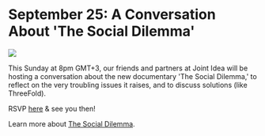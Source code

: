# September 25: A Conversation About 'The Social Dilemma'

![](threefold__socialdilemmaconvo.jpeg  )

This Sunday at 8pm GMT+3, our friends and partners at Joint Idea will be hosting a conversation about the new documentary 'The Social Dilemma,' to reflect on the very troubling issues it raises, and to discuss solutions (like ThreeFold).

RSVP [here](https://www.lifeworkslabs.com/the-social-dilemma) & see you then!

Learn more about [The Social Dilemma](https://www.thesocialdilemma.com/).